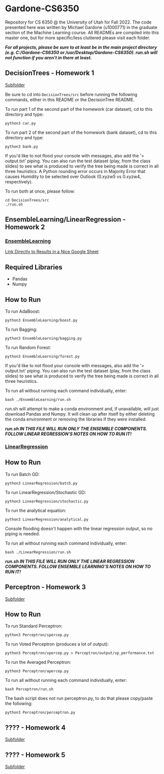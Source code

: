 # Gardone-CS6350
Repository for CS 6350 @ the University of Utah for Fall 2022. The code presented here was written by Michael Gardone (u1000771) in the graduate section of the Machine Learning course. All READMEs are compiled into this master one, but for more specific/less cluttered please visit each folder.

***For all projects, please be sure to at least be in the main project directory (e.g. C:/Gardone-CS6350 or /usr/Desktop/Gardone-CS6350). run.sh will not function if you aren't in there at least.***

## DecisionTrees - Homework 1

[Subfolder](https://github.com/MichaelGardone/Gardone-CS6350/tree/main/DecisionTrees)

Be sure to cd into `DecisionTrees/src` before running the following commands, either in this README or the DecisionTree README.

To run part 1 of the second part of the homework (car dataset), cd to this directory and type:

```
python3 car.py
```

To run part 2 of the second part of the homework (bank dataset), cd to this directory and type:

```
python3 bank.py
```

If you'd like to not flood your console with messages, also add the '> output.txt' piping. You can also run the test dataset (play, from the class slides) to see what is produced to verify the tree being made is correct in all three heuristics. A Python rounding error occurs in Majority Error that causes Humidity to be selected over Outlook (0.xyzw5 vs 0.xyzw4, respectively).

To run both at once, please follow:

```
cd DecisionTrees/src
./run.sh
```

## EnsembleLearning/LinearRegression - Homework 2

### [EnsembleLearning](https://github.com/MichaelGardone/Gardone-CS6350/tree/main/EnsembleLearning)

[Link Directly to Results in a Nice Google Sheet](https://docs.google.com/spreadsheets/d/1Tn2OAs4lzkiOQVqYruq6UerDEG47V1w36GB4kNc5kbc/edit?usp=sharing)

## Required Libraries

- Pandas
- Numpy

## How to Run

To run AdaBoost:

```
python3 EnsembleLearning/boost.py
```

To run Bagging:

```
python3 EnsembleLearning/bagging.py
```

To run Random Forest:

```
python3 EnsembleLearning/forest.py
```

If you'd like to not flood your console with messages, also add the '> output.txt' piping. You can also run the test dataset (play, from the class slides) to see what is produced to verify the tree being made is correct in all three heuristics.

To run all without running each command individually, enter:

```
bash ./EnsembleLearning/run.sh
```

run.sh will attempt to make a conda environment and, if unavailable, will just download Pandas and Numpy. It will clean up after itself by either deleting the conda environment or removing the libraries if they were installed.

***run.sh IN THIS FILE WILL RUN ONLY THE ENSEMBLE COMPONENTS. FOLLOW LINEAR REGRESSION'S NOTES ON HOW TO RUN IT!***

### [LinearRegression](https://github.com/MichaelGardone/Gardone-CS6350/tree/main/LinearRegression)

## How to Run

To run Batch GD:

```
python3 LinearRegression/batch.py
```

To run LinearRegression/Stochastic GD:

```
python3 LinearRegression/stochastic.py
```

To run the analytical equation:

```
python3 LinearRegression/analytical.py
```

Console flooding doesn't happen with the linear regression output, so no piping is needed.

To run all without running each command individually, enter:

```
bash ./LinearRegression/run.sh
```

***run.sh IN THIS FILE WILL RUN ONLY THE LINEAR REGRESSION COMPONENTS. FOLLOW ENSEMBLE LEARNING'S NOTES ON HOW TO RUN IT!***

## Perceptron - Homework 3

[Subfolder]()

## How to Run

To run Standard Perceptron:

```
python3 Perceptron/spercep.py
```

To run Voted Perceptron (produces a lot of output):

```
python3 Perceptron/vpercep.py > Perceptron/output/vp_performance.txt
```

To run the Averaged Perceptron:

```
python3 Perceptron/apercep.py
```

To run all without running each command individually, enter:

```
bash Perceptron/run.sh
```

The bash script does not run perceptron.py, to do that please copy/paste the following:

```
python3 Perceptron/perceptron.py
```

## ???? - Homework 4

[Subfolder]()

## ???? - Homework 5

[Subfolder]()
